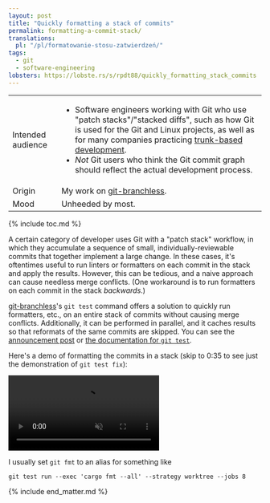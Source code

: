 ```yaml
---
layout: post
title: "Quickly formatting a stack of commits"
permalink: formatting-a-commit-stack/
translations:
  pl: "/pl/formatowanie-stosu-zatwierdzeń/"
tags:
  - git
  - software-engineering
lobsters: https://lobste.rs/s/rpdt88/quickly_formatting_stack_commits
---
```


<div class="publication-notes">
  <table>
    <tr>
      <td>Intended audience</td>
      <td><ul>
        <li>Software engineers working with Git who use "patch stacks"/"stacked diffs", such as how Git is used for the Git and Linux projects, as well as for many companies practicing <a href="https://trunkbaseddevelopment.com/">trunk-based development</a>.</li>
        <li><em>Not</em> Git users who think the Git commit graph should reflect the actual development process.</li>
      </ul></td>
    </tr>
    <tr>
      <td>Origin</td>
      <td>My work on <a href="https://github.com/arxanas/git-branchless">git-branchless</a>.</td>
    </tr>
    <tr>
      <td>Mood</td>
      <td>Unheeded by most.</td>
    </tr>
  </table>
</div>

{% include toc.md %}

A certain category of developer uses Git with a "patch stack" workflow, in which they accumulate a sequence of small, individually-reviewable commits that together implement a large change. In these cases, it's oftentimes useful to run linters or formatters on each commit in the stack and apply the results. However, this can be tedious, and a naive approach can cause needless merge conflicts. (One workaround is to run formatters on each commit in the stack *backwards*.)

[git-branchless](https://github.com/arxanas/git-branchless)'s `git test` command offers a solution to quickly run formatters, etc., on an entire stack of commits without causing merge conflicts. Additionally, it can be performed in parallel, and it caches results so that reformats of the same commits are skipped. You can see the [announcement post](https://github.com/arxanas/git-branchless/discussions/803) or [the documentation for `git test`](https://github.com/arxanas/git-branchless/wiki/Command:-git-test).

Here's a demo of formatting the commits in a stack (skip to 0:35 to see just the demonstration of `git test fix`):

<video src="https://user-images.githubusercontent.com/454057/219904589-79657aed-9356-4f87-a0e4-bdcfbe691621.mov" controls="controls" muted="muted"></video>

I usually set `git fmt` to an alias for something like

```
git test run --exec 'cargo fmt --all' --strategy worktree --jobs 8
```

{% include end_matter.md %}
